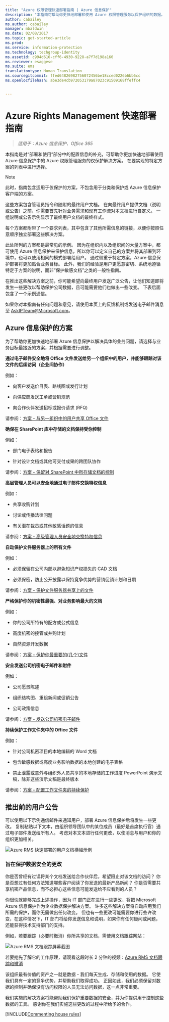 ```yaml
---
title: "Azure 权限管理快速部署指南 | Azure 信息保护"
description: "本指南可帮助你更快地部署和使用 Azure 权限管理服务以保护组织的数据。 首先在要实现的特定方案的列表中进行选择。"
author: cabailey
ms.author: cabailey
manager: mbaldwin
ms.date: 02/08/2017
ms.topic: get-started-article
ms.prod: 
ms.service: information-protection
ms.technology: techgroup-identity
ms.assetid: c994d616-cff6-4930-9228-a7f7d198a160
ms.reviewer: esaggese
ms.suite: ems
translationtype: Human Translation
ms.sourcegitcommit: ffed64826982756072456be18cced0226b6bb6cc
ms.openlocfilehash: abe3de4cb972053179a87023c91509168ffeffc4


---
```


# <a name="rapid-deployment-guide-for-azure-rights-management"></a>Azure Rights Management 快速部署指南

>*适用于：Azure 信息保护、Office 365*

本指南是对“部署和使用”部分中的配置信息的补充，可帮助你更加快速地部署使用 Azure 信息保护中的 Azure 权限管理服务的仅保护解决方案。 在要实现的特定方案的列表中进行选择。

> [!NOTE]
> 此时，指南包含适用于仅保护的方案，不包含用于分类和保护或 Azure 信息保护客户端的方案。 

这些方案包含管理员指令和随附的最终用户文档。 在向最终用户提供文档（说明或公告）之前，你需要首先针对业务需求和现有工作流对本文档进行自定义。 一组说明或公告示例显示了最终用户文档的最终样式。

每个方案都附带了一个要求列表，其中包含了其他所需信息的链接，以便你按照任意顺序独立部署这些解决方案。

此处所列的方案都是最常见的示例。 因为在组织内以及组织间的大量方案中，都可使用 Azure 信息保护来保护信息，所以你可以定义自己的方案并将其部署到环境中，也可以使用相同的模式部署给用户。 通过侧重于特定方案，Azure 信息保护部署将更加贴合业务目标。 此外，我们的经验是用户更愿意密切、系统地遵循特定于方案的说明，而非“保护敏感文档”之类的一般性指南。

在推出这些解决方案之前，你可能希望向最终用户发送广泛公告，让他们知道即将发生一些更改以帮助保护公司数据，且可能需要他们也做出一些改变。 下表后面包含了一个示例通信。

如果你对本指南有任何问题和意见，请使用本页上的反馈机制或发送电子邮件消息至 [AskIPTeam@Microsoft.com](mailto:%20askipteam@microsoft.com?subject=Rapid%20Deployment%20Guide%20feedback)。

## <a name="scenarios-for-azure-information-protection"></a>Azure 信息保护的方案
为了帮助你更加快速地部署 Azure 信息保护以解决具体的业务问题，请选择与业务目标最接近的方案，并根据需要进行调整。



**通过电子邮件安全地将 Office 文件发送给另一个组织中的用户，并能够跟踪对该文件的后续访问（企业间协作）**

例如：

- 向客户发送价目表、路线图或发行计划

- 向供应商发送工单或营销规范

- 向合作伙伴发送招标或报价请求 (RFQ)

请参阅：[方案 - 与另一组织中的用户共享 Office 文件](scenario-share-office-file-externally.md)

**确保在 SharePoint 库中存储的文档保持受你控制**

例如：

- 部门电子表格和报告

- 针对设计文档或其他可交付成果的跨团队协作

请参阅：[方案 - 保留对 SharePoint 中所存储文档的控制](scenario-sharepoint.md)

**高层管理人员可以安全地通过电子邮件交换特权信息**

例如：

- 共享收购计划

- 讨论或传播法律问题

- 有关潜在裁员或其他敏感话题的信息

请参阅：[方案 - 高级管理人员安全地交换特权信息](scenario-executives-email.md)

**自动保护文件服务器上的所有文件**

例如：

- 必须保留在公司内部以避免知识产权损失的 CAD 文档

- 必须保密，防止公开披露以保持竞争优势的营销促销计划和日期

请参阅：[方案 - 保护文件服务器共享上的文件](scenario-fci.md)

**严格保护你的机密性最强、对业务影响最大的文档**

例如：

- 你的公司所特有的配方或公式信息

- 高度机密的接管或并购计划

- 自然资源开发数据

请参阅：[方案 - 保护你最重要的&#40;几个&#41;文件](scenario-secure-most-valuable-files.md)

**安全发送公司机密电子邮件和附件**

例如：

- 公司愿景陈述

- 组织结构图、重组新闻或促销公告

- 公司政策信息

请参阅：[方案 - 发送公司机密电子邮件](scenario-company-confidential-email.md)

**持续保护工作文件夹中的 Office 文件**

例如：

- 针对公司机密项目的本地编辑的 Word 文档

- 包含敏感数据或高度业务影响数据的本地创建的电子表格

- 禁止泄露或意外与组织外人员共享的本地存储的工作进度 PowerPoint 演示文稿，除非这些演示文稿是最终版本

请参阅：[方案 - 配置工作文件夹的持续保护](scenario-work-folders.md)




## <a name="announcement-for-users-before-rollout"></a>推出前的用户公告
可以使用以下示例通信邮件来通知用户，部署 Azure 信息保护后将发生一些更改。 复制粘贴以下文本，由组织领导团队中的某位成员（最好是首席执行官）通过电子邮件发送给所有人。 考虑对本文本进行任何更改，以使消息与用户和你的组织更加相关。

![Azure RMS 快速部署的用户文档横幅示例](../media/AzRMS_ExampleBanner.png)

### <a name="changes-were-making-to-safeguard-our-data"></a>旨在保护数据安全的更改
你是否曾经有过误将某个文档发送给合作伙伴后，希望阻止对该文档的访问？ 你是否想过有任何方法知道哪些客户阅读了你发送的最新产品新闻？ 你是否需要共享机密产品信息，而不必担心这些信息可能发送给不应看到的人员？

你很快就能够完成上述操作，因为 IT 部门正在进行一些更改，将把 Microsoft Azure 信息保护作为企业数据保护解决方案。 许多这些解决方案将自动应用我们所需的保护，而你无需做出任何改变。 但也有一些更改可能需要你进行些许改变，在这种情况下，IT 部门将给你发送信息和说明，如果你有任何疑问或问题，还能获得技术支持部门的支持。

例如，若要跟踪（必要时撤消）你所共享的文档，需使用文档跟踪网站：

![Azure RMS 文档跟踪屏幕截图](../media/AzRMS_Tutorial_5_Screenshots.png)

若要抢先了解它的工作原理，请观看这段时长 2 分钟的视频：[Azure RMS 文档跟踪和撤消](https://channel9.msdn.com/Series/Information-Protection/Azure-RMS-Document-Tracking-and-Revocation)

该组织最有价值的资产之一就是数据 - 我们每天生成、存储和使用的数据。 它使我们具有一定的竞争优势，并帮助我们取得成功。 正因如此，我们必须保留对数据的控制并确保没有访问权限的人员无法访问数据，这一点非常重要。

我们实施的解决方案将能帮助我们保护重要数据的安全，并为你提供用于控制这些数据的工具。 感谢你在我们实施这些更改的过程中所给予的合作。

[!INCLUDE[Commenting house rules](../includes/houserules.md)]



<!--HONumber=Feb17_HO2-->


